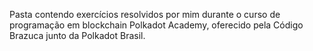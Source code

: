 Pasta contendo exercícios resolvidos por mim durante o curso de programação em blockchain Polkadot Academy, oferecido pela Código Brazuca junto da Polkadot Brasil.
